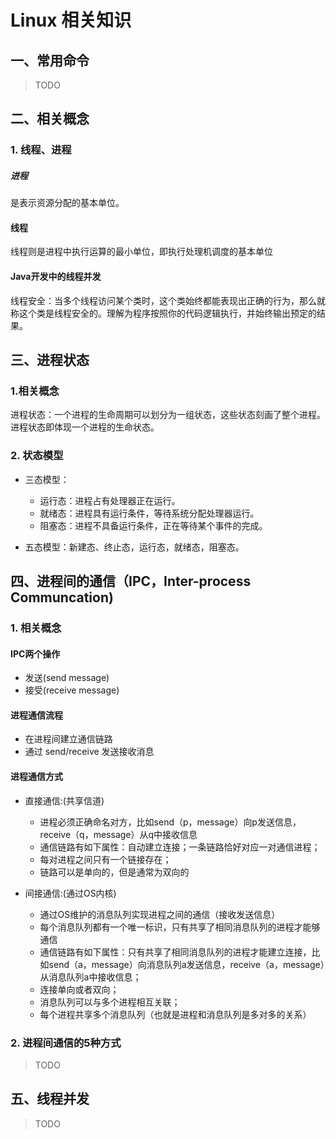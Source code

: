 # Linux 相关知识

## 一、常用命令

> TODO

## 二、相关概念

### 1. 线程、进程

##### 进程

是表示资源分配的基本单位。

#### 线程

线程则是进程中执行运算的最小单位，即执行处理机调度的基本单位

#### Java开发中的线程并发

线程安全：当多个线程访问某个类时，这个类始终都能表现出正确的行为，那么就称这个类是线程安全的。理解为程序按照你的代码逻辑执行，并始终输出预定的结果。


## 三、进程状态

### 1.相关概念

进程状态：一个进程的生命周期可以划分为一组状态，这些状态刻画了整个进程。进程状态即体现一个进程的生命状态。

### 2. 状态模型

- 三态模型：
    - 运行态：进程占有处理器正在运行。
    - 就绪态：进程具有运行条件，等待系统分配处理器运行。
    - 阻塞态：进程不具备运行条件，正在等待某个事件的完成。

- 五态模型：新建态、终止态，运行态，就绪态，阻塞态。

## 四、进程间的通信（IPC，Inter-process Communcation)

### 1. 相关概念

#### IPC两个操作

- 发送(send message)
- 接受(receive message)

#### 进程通信流程

- 在进程间建立通信链路
- 通过 send/receive 发送接收消息

#### 进程通信方式

- 直接通信:(共享信道)
    - 进程必须正确命名对方，比如send（p，message）向p发送信息，receive（q，message）从q中接收信息
    - 通信链路有如下属性：自动建立连接；一条链路恰好对应一对通信进程；
    - 每对进程之间只有一个链接存在；
    - 链路可以是单向的，但是通常为双向的
  
- 间接通信:(通过OS内核)
  - 通过OS维护的消息队列实现进程之间的通信（接收发送信息） 
  - 每个消息队列都有一个唯一标识，只有共享了相同消息队列的进程才能够通信 
  - 通信链路有如下属性：只有共享了相同消息队列的进程才能建立连接，比如send（a，message）向消息队列a发送信息，receive（a，message）从消息队列a中接收信息；
  - 连接单向或者双向；
  - 消息队列可以与多个进程相互关联；
  - 每个进程共享多个消息队列（也就是进程和消息队列是多对多的关系）

### 2. 进程间通信的5种方式

> TODO

## 五、线程并发

> TODO